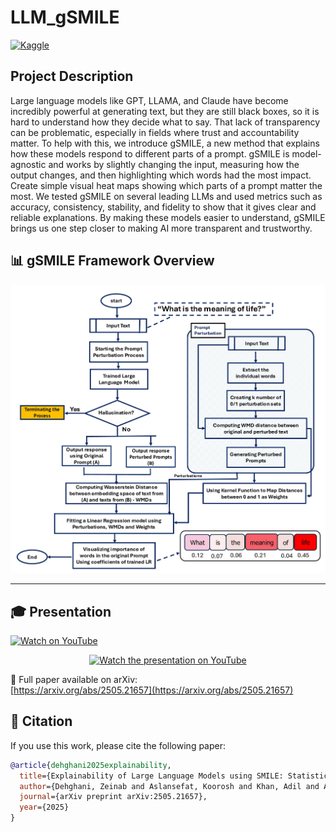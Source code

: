 # LLM_gSMILE
 
[![Kaggle](https://img.shields.io/badge/View%20on-Kaggle-20BEFF?logo=kaggle&logoColor=white)](https://www.kaggle.com/code/zeinabdehghani/llm-smile-gpt-3-5?scriptVersionId=243290348)

## Project Description
Large language models like GPT, LLAMA, and Claude have become incredibly powerful at generating text, but they are still black boxes, so it is hard to understand how they decide what to say. That lack of transparency can be problematic, especially in fields where trust and accountability matter. To help with this, we introduce gSMILE, a new method that explains how these models respond to different parts of a prompt. gSMILE is model-agnostic and works by slightly changing the input, measuring how the output changes, and then highlighting which words had the most impact. Create simple visual heat maps showing which parts of a prompt matter the most. We tested gSMILE on several leading LLMs and used metrics such as accuracy, consistency, stability, and fidelity to show that it gives clear and reliable explanations. By making these models easier to understand, gSMILE brings us one step closer to making AI more transparent and trustworthy.

## 📊 gSMILE Framework Overview

![SMILE Framework Overview ](https://github.com/Sara068/LLM-SMILE/blob/main/docs/Figures/flowchart.png)

---

## 🎓 Presentation

[![Watch on YouTube](https://img.shields.io/badge/Watch%20on-YouTube-red?logo=youtube&logoColor=white)](https://www.youtube.com/watch?v=pJePjOb2Tj4)

<p align="center">
  <a href="https://www.youtube.com/watch?v=pJePjOb2Tj4">
    <img src="https://img.youtube.com/vi/pJePjOb2Tj4/hqdefault.jpg" alt="Watch the presentation on YouTube" width="600">
  </a>
</p>

📄 Full paper available on arXiv:  
[https://arxiv.org/abs/2505.21657](https://arxiv.org/abs/2505.21657)

## 📜 Citation

If you use this work, please cite the following paper:

```bibtex
@article{dehghani2025explainability,
  title={Explainability of Large Language Models using SMILE: Statistical Model-agnostic Interpretability with Local Explanations},
  author={Dehghani, Zeinab and Aslansefat, Koorosh and Khan, Adil and Akram, Mohammed Naveed},
  journal={arXiv preprint arXiv:2505.21657},
  year={2025}
}
